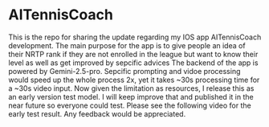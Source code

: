 # AITennisCoach
This is the repo for sharing the update regarding my IOS app AITennisCoach development. The main purpose for the app is to give people an idea of their NRTP rank if they are not enrolled in the league but want to know their level as well as get improved by sepcific advices
The backend of the app is powered by Gemini-2.5-pro. Sepcific prompting and vidoe processing would speed up the whole process 2x, yet it takes ~30s processing time for a ~30s video input. Now given the limitation as resources, I release this as an early version test model. I will keep improve that and published it in the near future so everyone could test. Please see the following video for the early test result. Any feedback would be appreciated. 
